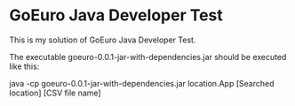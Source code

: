 # GoEuro Java Developer Test

This is my solution of GoEuro Java Developer Test.

The executable goeuro-0.0.1-jar-with-dependencies.jar should be executed like this:

java -cp goeuro-0.0.1-jar-with-dependencies.jar location.App [Searched location] [CSV file name]

